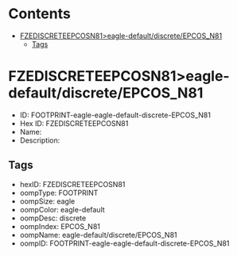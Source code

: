 



Contents
========

* [FZEDISCRETEEPCOSN81>eagle-default/discrete/EPCOS_N81](#fzediscreteepcosn81eagle-defaultdiscreteepcos_n81)
	* [Tags](#tags)

# FZEDISCRETEEPCOSN81>eagle-default/discrete/EPCOS_N81

- ID: FOOTPRINT-eagle-eagle-default-discrete-EPCOS_N81
- Hex ID: FZEDISCRETEEPCOSN81
- Name: 
- Description: 

## Tags

- hexID: FZEDISCRETEEPCOSN81
- oompType: FOOTPRINT
- oompSize: eagle
- oompColor: eagle-default
- oompDesc: discrete
- oompIndex: EPCOS_N81
- oompName: eagle-default/discrete/EPCOS_N81
- oompID: FOOTPRINT-eagle-eagle-default-discrete-EPCOS_N81
